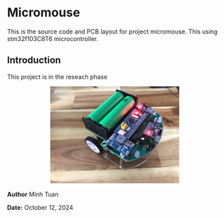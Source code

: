 # Micromouse
This is the source code and PCB layout for project micromouse. This using stm32f103C8T6 microcontroller.

## Introduction
This project is in the reseach phase

<p align="center">
  <img src="right.jpg" alt="Alt text" width="60%"/>
</p>

**Author** Minh Tuan

**Date:** October 12, 2024
